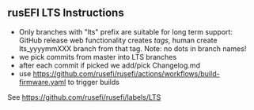 ## rusEFI LTS Instructions

* Only branches with "lts" prefix are suitable for long term support: GitHub release web functionality creates _tags_, human create lts_yyyymmXXX branch from that tag. Note: no dots in branch names!
* we pick commits from master into LTS branches
* after each commit if picked we add/pick Changelog.md
* use https://github.com/rusefi/rusefi/actions/workflows/build-firmware.yaml to trigger builds

See https://github.com/rusefi/rusefi/labels/LTS
